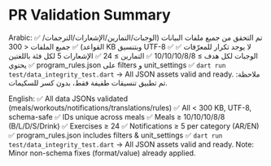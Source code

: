 # PR Validation Summary

Arabic:
✅ تم التحقق من جميع ملفات البيانات (الوجبات/التمارين/الإشعارات/الترجمات/القواعد)
✅ جميع الملفات < 300 KB وبتنسيق UTF-8
✅ لا يوجد تكرار للمعرّفات
✅ الوجبات لكل هدف ≥ 10/10/10/8/8
✅ التمارين ≥ 24
✅ الإشعارات 5 لكل فئة باللغتين
✅ يحتوي program_rules.json على filters و unit_settings
✅ `dart run test/data_integrity_test.dart` → All JSON assets valid and ready.
ملاحظة: تم تطبيق تنسيقات طفيفة فقط، بدون كسر للسكيمات.

English:
✅ All data JSONs validated (meals/workouts/notifications/translations/rules)
✅ All < 300 KB, UTF-8, schema-safe
✅ IDs unique across meals
✅ Meals ≥ 10/10/10/8/8 (B/L/D/S/Drink)
✅ Exercises ≥ 24
✅ Notifications ≥ 5 per category (AR/EN)
✅ program_rules.json includes filters & unit_settings
✅ `dart run test/data_integrity_test.dart` → All JSON assets valid and ready.
Note: Minor non-schema fixes (format/value) already applied.
